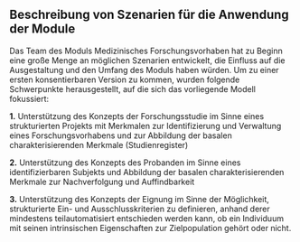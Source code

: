 ## Beschreibung von Szenarien für die Anwendung der Module

Das Team des Moduls Medizinisches Forschungsvorhaben hat zu Beginn eine große Menge an möglichen Szenarien entwickelt, die Einfluss auf die Ausgestaltung und den Umfang des Moduls haben würden. Um zu einer ersten konsentierbaren Version zu kommen, wurden folgende Schwerpunkte herausgestellt, auf die sich das vorliegende Modell fokussiert:

**1.**	Unterstützung des Konzepts der Forschungsstudie im Sinne eines strukturierten Projekts mit Merkmalen zur Identifizierung und Verwaltung eines Forschungsvorhabens und zur Abbildung der basalen charakterisierenden Merkmale (Studienregister)

**2.**	Unterstützung des Konzepts des Probanden im Sinne eines identifizierbaren Subjekts und Abbildung der basalen charakterisierenden Merkmale zur Nachverfolgung und Auffindbarkeit

**3.**	Unterstützung des Konzepts der Eignung im Sinne der Möglichkeit, strukturierte Ein- und Ausschlusskriterien zu definieren, anhand derer mindestens teilautomatisiert entschieden werden kann, ob ein Individuum mit seinen intrinsischen Eigenschaften zur Zielpopulation gehört oder nicht.

